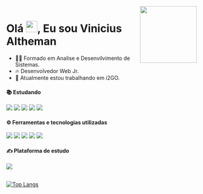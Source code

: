  <img align="right" height="150em" src="https://user-images.githubusercontent.com/123607826/232349207-bf76604f-0f8f-4cc9-b3f9-e66c7eaf6a19.png"/>
<h1 align="left">Olá <img src="https://raw.githubusercontent.com/kaueMarques/kaueMarques/master/hi.gif" height="30px">, Eu sou Vinicius Altheman</h1>
<!--Sobre mim-->     

- 👨‍💻 Formado em Analise e Desenvilvimento de Sistemas.
- 🔥 Desenvolvedor Web Jr.
- 🔭 Atualmente estou trabalhando em i2GO.


#### 📚 Estudando
<div>
<img src="https://img.shields.io/badge/html5-%23E34F26.svg?&style=for-the-badge&logo=html5&logoColor=white" />
<img src="https://img.shields.io/badge/css3-%231572B6.svg?&style=for-the-badge&logo=css3&logoColor=white" />
<img src="https://img.shields.io/badge/javascript-%23F7DF1E.svg?&style=for-the-badge&logo=javascript&logoColor=black" />
<img src="https://img.shields.io/badge/bootstrap-%237952B3.svg?&style=for-the-badge&logo=bootstrap&logoColor=white" />
<img src="https://img.shields.io/badge/php-%23777BB4.svg?&style=for-the-badge&logo=php&logoColor=white" />
</div>

#### ⚙️ Ferramentas e tecnologias utilizadas
<div>
<img src="https://img.shields.io/badge/filezilla-%23BF0000.svg?&style=for-the-badge&logo=filezilla&logoColor=white">
 <img src="https://img.shields.io/badge/xampp-%23FB7A24.svg?&style=for-the-badge&logo=xampp&logoColor=white">
 <img src="https://img.shields.io/badge/github-%23181717.svg?&style=for-the-badge&logo=github&logoColor=white">
 <img src="https://img.shields.io/badge/mysql-%234479A1.svg?&style=for-the-badge&logo=mysql&logoColor=white">
 <img src="https://img.shields.io/badge/trello-%230079BF.svg?&style=for-the-badge&logo=trello&logoColor=white">
</div>     

 #### ✍️ Plataforma de estudo
 <div>
 	<img src="https://img.shields.io/badge/udemy-%23EC5252.svg?&style=for-the-badge&logo=udemy&logoColor=white">
 </div>
 <br>
<div align="left">
      
[![Top Langs](https://github-readme-stats.vercel.app/api/top-langs/?username=vinicius-altm&langs_count=8&theme=radical)](https://github.com/vinicius-altm/github-readme-stats)   
      
</div> 

          
          
          
          
            
<!--
##🛠&nbsp; Tecnologias e Ferramentas
![JavaScript](https://img.shields.io/badge/-JavaScript-05122A?style=flat&logo=javascript)&nbsp;
![HTML](https://img.shields.io/badge/-HTML-05122A?style=flat&logo=HTML5)&nbsp;
![CSS](https://img.shields.io/badge/-CSS-05122A?style=flat&logo=CSS3&logoColor=1572B6)&nbsp;
![Git](https://img.shields.io/badge/-Git-05122A?style=flat&logo=git)&nbsp;
![GitHub](https://img.shields.io/badge/-GitHub-05122A?style=flat&logo=github)&nbsp;
![Visual Studio Code](https://img.shields.io/badge/-Visual%20Studio%20Code-05122A?style=flat&logo=visual-studio-code&logoColor=007ACC)&nbsp;
-->
